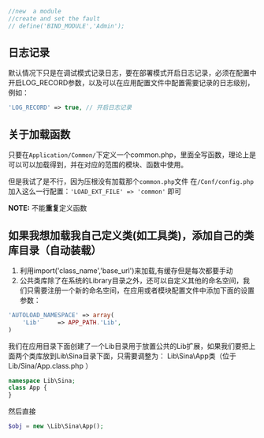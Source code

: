 ```php
//new  a module
//create and set the fault
// define('BIND_MODULE','Admin');
```

## 日志记录
默认情况下只是在调试模式记录日志，要在部署模式开启日志记录，必须在配置中开启LOG_RECORD参数，以及可以在应用配置文件中配置需要记录的日志级别，例如：
```php
'LOG_RECORD' => true, // 开启日志记录
```

## 关于加载函数
只要在`Application/Common/`下定义一个common.php，里面全写函数，理论上是可以可以加载得到，并在对应的范围的模块、函数中使用。

但是我试了是不行，因为压根没有加载那个`common.php`文件
在`/Conf/config.php`加入这么一行配置：`'LOAD_EXT_FILE' => 'common'` 即可

**NOTE:** 不能**重复**定义函数

## 如果我想加载我自己定义类(如工具类)，添加自己的类库目录（自动装载）
1. 利用import('class_name','base_url')来加载,有缓存但是每次都要手动
2. 公共类库除了在系统的Library目录之外，还可以自定义其他的命名空间，我们只需要注册一个新的命名空间，在应用或者模块配置文件中添加下面的设置参数：
```php
'AUTOLOAD_NAMESPACE' => array(
    'Lib'     => APP_PATH.'Lib',
)
```
我们在应用目录下面创建了一个Lib目录用于放置公共的Lib扩展，如果我们要把上面两个类库放到Lib\Sina目录下面，只需要调整为：
Lib\Sina\App类（位于Lib/Sina/App.class.php ）
```php
namespace Lib\Sina;
class App {
}
```

然后直接 
```php
$obj = new \Lib\Sina\App();
```





